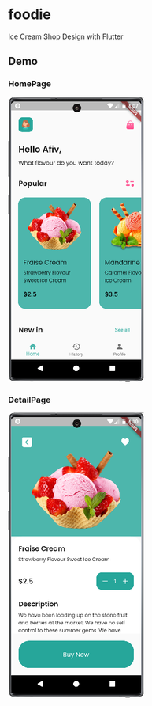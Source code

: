 # foodie

Ice Cream Shop Design with Flutter

## Demo

### HomePage

![](assets/github-demo/img1.png)

### DetailPage

![](assets/github-demo/img2.png)
